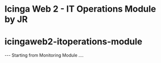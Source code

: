 Icinga Web 2 - IT Operations Module by JR
=========================================
# icingaweb2-itoperations-module

--- Starting from Monitoring Module ....



